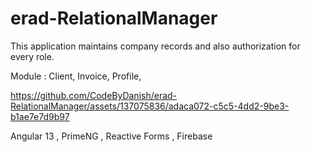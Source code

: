 # erad-RelationalManager


This application maintains company records and also authorization for
every role.

Module : 
Client,
Invoice,
Profile,

https://github.com/CodeByDanish/erad-RelationalManager/assets/137075836/adaca072-c5c5-4dd2-9be3-b1ae7e7d9b97

Angular 13 , PrimeNG , Reactive Forms , Firebase

